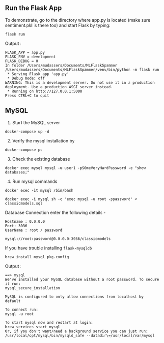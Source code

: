 
## Run the Flask App
To demonstrate, go to the directory where app.py is located (make sure sentiment.pkl is there too) and start Flask by typing:
```shell
flask run

```

Output :
```
FLASK_APP = app.py
FLASK_ENV = development
FLASK_DEBUG = 0
In folder /Users/mudassers/Documents/MLFlaskSpammer
/Users/mudassers/Documents/MLFlaskSpammer/venv/bin/python -m flask run 
 * Serving Flask app 'app.py'
 * Debug mode: off
WARNING: This is a development server. Do not use it in a production deployment. Use a production WSGI server instead.
 * Running on http://127.0.0.1:5000
Press CTRL+C to quit

```


## MySQL 
1. Start the MySQL server
```shell
docker-compose up -d 
```
2. Verify the mysql installation by
```shell
docker-compose ps 
```

3. Check the existing database
```shell
docker exec mysql mysql -u user1 -pS0meVeryHardPassword -e "show databases;"
```

4. Run mysql commands 
```shell
docker exec -it mysql /bin/bash
```
```shell
docker exec -i mysql sh -c 'exec mysql -u root -ppassword' < classicmodels.sql
```

Database Connection enter the following details -
```
Hostname : 0.0.0.0
Port: 3036
UserName : root / password

mysql://root:password@0.0.0.0:3036/classicmodels
```

If you have trouble installing `flask-mysqldb` 
```shell
brew install mysql pkg-config
```

Output :
```
==> mysql
We've installed your MySQL database without a root password. To secure it run:
mysql_secure_installation

MySQL is configured to only allow connections from localhost by default

To connect run:
mysql -u root

To start mysql now and restart at login:
brew services start mysql
Or, if you don't want/need a background service you can just run:
/usr/local/opt/mysql/bin/mysqld_safe --datadir\=/usr/local/var/mysql
```